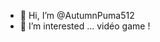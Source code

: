 - 👋 Hi, I’m @AutumnPuma512
- 👀 I’m interested ... vidéo game ! 


<!---
AutumnPuma512/AutumnPuma512 is a ✨ special ✨ repository because its `README.md` (this file) appears on your GitHub profile.
You can click the Preview link to take a look at your changes.
--->
